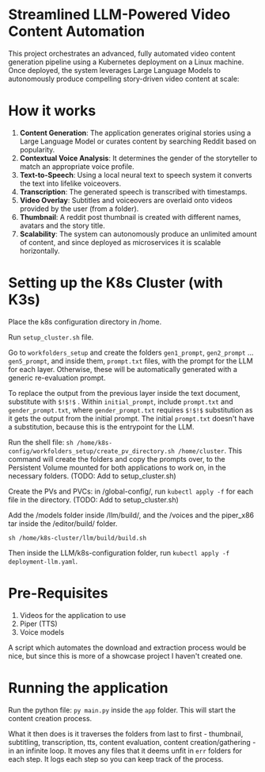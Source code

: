 # Streamlined LLM-Powered Video Content Automation

This project orchestrates an advanced, fully automated video content generation pipeline using a Kubernetes deployment on a Linux machine. Once deployed, the system leverages Large Language Models to autonomously produce compelling story-driven video content at scale:



# How it works

1. **Content Generation**: The application generates original stories using a Large Language Model or curates content by searching Reddit based on popularity.
2. **Contextual Voice Analysis**: It determines the gender of the storyteller to match an appropriate voice profile.
3. **Text-to-Speech**: Using a local neural text to speech system it converts the text into lifelike voiceovers.
4. **Transcription**: The generated speech is transcribed with timestamps.
5. **Video Overlay**: Subtitles and voiceovers are overlaid onto videos provided by the user (from a folder).
6. **Thumbnail**: A reddit post thumbnail is created with different names, avatars and the story title.
7. **Scalability**: The system can autonomously produce an unlimited amount of content, and since deployed as microservices it is scalable horizontally.

# Setting up the K8s Cluster (with K3s)

Place the k8s configuration directory in /home.

Run `setup_cluster.sh` file. 

Go to `workfolders_setup` and create the folders `gen1_prompt`, `gen2_prompt` ... `gen5_prompt`, and inside them, `prompt.txt` files, with the prompt for the LLM for each layer. Otherwise, these will be automatically generated with a generic re-evaluation prompt.

To replace the output from the previous layer inside the text document, substitute with `$!$!$` . Within `initial_prompt`, include `prompt.txt` and `gender_prompt.txt`, where `gender_prompt.txt` requires `$!$!$` substitution as it gets the output from the initial prompt. The initial `prompt.txt` doesn't have a substitution, because this is the entrypoint for the LLM.

Run the shell file: `sh /home/k8s-config/workfolders_setup/create_pv_directory.sh /home/cluster`. This command will create the folders and copy the prompts over, to the Persistent Volume mounted for both applications to work on, in the necessary folders. (TODO: Add to setup_cluster.sh)

Create the PVs and PVCs: in /global-config/, run `kubectl apply -f` for each file in the directory. (TODO: Add to setup_cluster.sh)

Add the /models folder inside /llm/build/, and the /voices and the piper_x86 tar inside the /editor/build/ folder.

`sh /home/k8s-cluster/llm/build/build.sh`

Then inside the LLM/k8s-configuration folder, run `kubectl apply -f deployment-llm.yaml`.

# Pre-Requisites

1. Videos for the application to use
2. Piper (TTS)
3. Voice models

A script which automates the download and extraction process would be nice, but since this is more of a showcase project I haven't created one.

# Running the application

Run the python file: `py main.py` inside the `app` folder. This will start the content creation process.

What it then does is it traverses the folders from last to first - thumbnail, subtitling, transcription, tts, content evaluation, content creation/gathering - in an infinite loop. It moves any files that it deems unfit in `err` folders for each step. It logs each step so you can keep track of the process.

